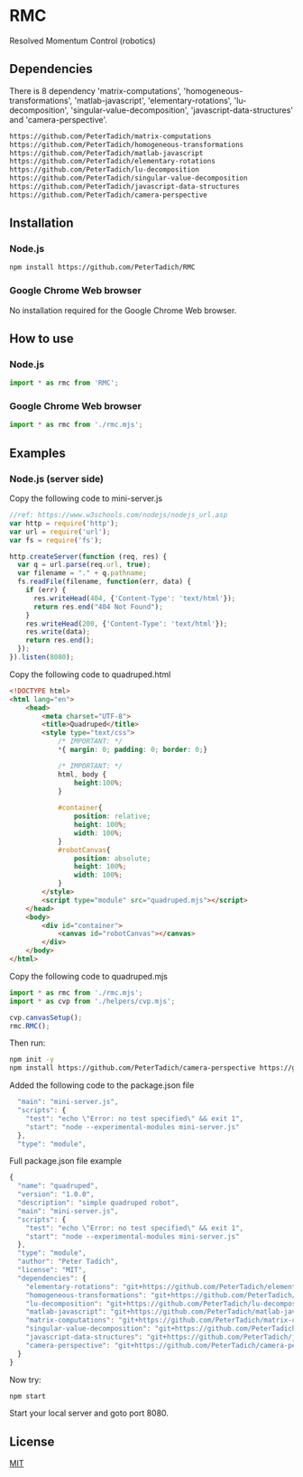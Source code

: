 # RMC
Resolved Momentum Control (robotics)

## Dependencies

There is 8 dependency 'matrix-computations', 'homogeneous-transformations', 'matlab-javascript', 'elementary-rotations', 'lu-decomposition', 'singular-value-decomposition', 'javascript-data-structures' and 'camera-perspective'.

```bash
https://github.com/PeterTadich/matrix-computations
https://github.com/PeterTadich/homogeneous-transformations
https://github.com/PeterTadich/matlab-javascript
https://github.com/PeterTadich/elementary-rotations
https://github.com/PeterTadich/lu-decomposition
https://github.com/PeterTadich/singular-value-decomposition
https://github.com/PeterTadich/javascript-data-structures
https://github.com/PeterTadich/camera-perspective
```

## Installation

### Node.js

```bash
npm install https://github.com/PeterTadich/RMC
```

### Google Chrome Web browser

No installation required for the Google Chrome Web browser.

## How to use

### Node.js

```js
import * as rmc from 'RMC';
```

### Google Chrome Web browser

```js
import * as rmc from './rmc.mjs';
```

## Examples

### Node.js (server side)

Copy the following code to mini-server.js

```js
//ref: https://www.w3schools.com/nodejs/nodejs_url.asp
var http = require('http');
var url = require('url');
var fs = require('fs');

http.createServer(function (req, res) {
  var q = url.parse(req.url, true);
  var filename = "." + q.pathname;
  fs.readFile(filename, function(err, data) {
    if (err) {
      res.writeHead(404, {'Content-Type': 'text/html'});
      return res.end("404 Not Found");
    } 
    res.writeHead(200, {'Content-Type': 'text/html'});
    res.write(data);
    return res.end();
  });
}).listen(8080); 
```

Copy the following code to quadruped.html

```html
<!DOCTYPE html>
<html lang="en">
    <head>
        <meta charset="UTF-8">
        <title>Quadruped</title>
        <style type="text/css">
            /* IMPORTANT: */
            *{ margin: 0; padding: 0; border: 0;}

            /* IMPORTANT: */
            html, body {
                height:100%;
            }
            
            #container{
                position: relative;
                height: 100%;
                width: 100%;
            }
            #robotCanvas{
                position: absolute;
                height: 100%;
                width: 100%;
            }
        </style>
        <script type="module" src="quadruped.mjs"></script>
    </head>
    <body>
        <div id="container">
            <canvas id="robotCanvas"></canvas>
        </div>
    </body>
</html>
```

Copy the following code to quadruped.mjs

```js
import * as rmc from './rmc.mjs';
import * as cvp from './helpers/cvp.mjs';

cvp.canvasSetup();
rmc.RMC();
```

Then run:

```bash
npm init -y
npm install https://github.com/PeterTadich/camera-perspective https://github.com/PeterTadich/javascript-data-structures https://github.com/PeterTadich/lu-decomposition https://github.com/PeterTadich/singular-value-decomposition https://github.com/PeterTadich/matlab-javascript https://github.com/PeterTadich/elementary-rotations https://github.com/PeterTadich/homogeneous-transformations https://github.com/PeterTadich/matrix-computations
```

Added the following code to the package.json file

```js
  "main": "mini-server.js",
  "scripts": {
    "test": "echo \"Error: no test specified\" && exit 1",
    "start": "node --experimental-modules mini-server.js"
  },
  "type": "module",
```

Full package.json file example

```js
{
  "name": "quadruped",
  "version": "1.0.0",
  "description": "simple quadruped robot",
  "main": "mini-server.js",
  "scripts": {
    "test": "echo \"Error: no test specified\" && exit 1",
    "start": "node --experimental-modules mini-server.js"
  },
  "type": "module",
  "author": "Peter Tadich",
  "license": "MIT",
  "dependencies": {
    "elementary-rotations": "git+https://github.com/PeterTadich/elementary-rotations.git",
    "homogeneous-transformations": "git+https://github.com/PeterTadich/homogeneous-transformations.git",
    "lu-decomposition": "git+https://github.com/PeterTadich/lu-decomposition.git",
    "matlab-javascript": "git+https://github.com/PeterTadich/matlab-javascript.git",
    "matrix-computations": "git+https://github.com/PeterTadich/matrix-computations.git",
    "singular-value-decomposition": "git+https://github.com/PeterTadich/singular-value-decomposition.git",
    "javascript-data-structures": "git+https://github.com/PeterTadich/javascript-data-structures.git",
    "camera-perspective": "git+https://github.com/PeterTadich/camera-perspective.git"
  }
}
```

Now try:

```bash
npm start
```

Start your local server and goto port 8080.

## License

[MIT](LICENSE)